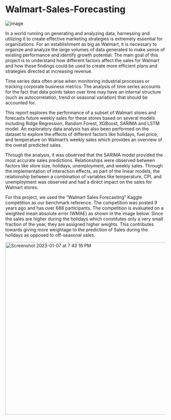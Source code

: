 # Walmart-Sales-Forecasting
![image](https://user-images.githubusercontent.com/98642342/211175495-ca088645-32e7-4bae-9f74-20babbd65a2d.png)

In a world running on generating and analyzing data, harnessing and utilizing it to create effective marketing strategies is extremely essential for organizations. For an establishment as big as Walmart, it is necessary to organize and analyze the large volumes of data generated to make sense of existing performance and identify growth potential. The main goal of this project is to understand how different factors affect the sales for Walmart and how these findings could be used to create more efficient plans and strategies directed at increasing revenue.

Time series data often arise when monitoring industrial processes or tracking corporate business metrics. The analysis of time series accounts for the fact that data points taken over time may have an internal structure (such as autocorrelation, trend or seasonal variation) that should be accounted for.

This report explores the performance of a subset of Walmart stores and forecasts future weekly sales for these stores based on several models including Ridge Regression, Random Forest, XGBoost, SARIMA and LSTM model. An exploratory data analysis has also been performed on the dataset to explore the effects of different factors like holidays, fuel price, and temperature on Walmart’s weekly sales which provides an overview of the overall predicted sales.

Through the analysis, it was observed that the SARIMA model provided the most accurate sales predictions. Relationships were observed between factors like store size, holidays, unemployment, and weekly sales. Through the implementation of interaction effects, as part of the linear models, the relationship between a combination of variables like temperature, CPI, and unemployment was observed and had a direct impact on the sales for Walmart stores.

For this project, we used the “Walmart Sales Forecasting” Kaggle competition as our benchmark reference. The competition was posted 9 years ago and has over 688 participants. The competition is evaluated on a weighted mean absolute error (WMAE) as shown in the image below. Since the sales are higher during the holidays which constitutes only a very small fraction of the year, they are assigned higher weights. This contributes towards giving more weightage to the prediction of Sales during the holidays as opposed to off-seasonal sales.

<img width="542" alt="Screenshot 2023-01-07 at 7 43 16 PM" src="https://user-images.githubusercontent.com/98642342/211175575-a548e60d-4307-43a0-a2f3-b25fe713fe15.png">
